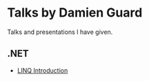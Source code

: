 # Talks by Damien Guard

Talks and presentations I have given.

## .NET

- [LINQ Introduction](/DotNet/LINQ-Introduction)